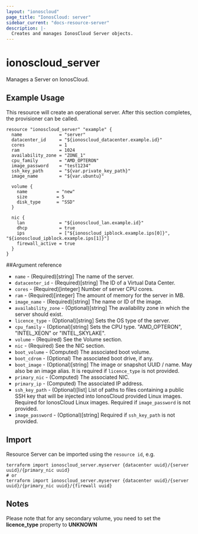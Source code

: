 ```yaml
---
layout: "ionoscloud"
page_title: "IonosCloud: server"
sidebar_current: "docs-resource-server"
description: |-
  Creates and manages IonosCloud Server objects.
---
```


# ionoscloud_server

Manages a Server on IonosCloud.

## Example Usage

This resource will create an operational server. After this section completes, the provisioner can be called.

```hcl
resource "ionoscloud_server" "example" {
  name              = "server"
  datacenter_id     = "${ionoscloud_datacenter.example.id}"
  cores             = 1
  ram               = 1024
  availability_zone = "ZONE_1"
  cpu_family        = "AMD_OPTERON"
  image_password    = "test1234"
  ssh_key_path      = "${var.private_key_path}"
  image_name        = "${var.ubuntu}"

  volume {
    name           = "new"
    size           = 5
    disk_type      = "SSD"
  }

  nic {
    lan             = "${ionoscloud_lan.example.id}"
    dhcp            = true
    ips             = ["${ionoscloud_ipblock.example.ips[0]}", "${ionoscloud_ipblock.example.ips[1]}"]
    firewall_active = true
  }
}
```

##Argument reference

- `name` - (Required)[string] The name of the server.
- `datacenter_id` - (Required)[string] The ID of a Virtual Data Center.
- `cores` - (Required)[integer] Number of server CPU cores.
- `ram` - (Required)[integer] The amount of memory for the server in MB.
- `image_name` - (Required)[string] The name or ID of the image.
- `availability_zone` - (Optional)[string] The availability zone in which the server should exist.
- `licence_type` - (Optional)[string] Sets the OS type of the server.
- `cpu_family` - (Optional)[string] Sets the CPU type. "AMD_OPTERON", "INTEL_XEON" or "INTEL_SKYLAKE".
- `volume` - (Required) See the Volume section.
- `nic` - (Required) See the NIC section.
- `boot_volume` - (Computed) The associated boot volume.
- `boot_cdrom` - (Optional) The associated boot drive, if any.
- `boot_image` - (Optional)[string] The image or snapshot UUID / name. May also be an image alias. It is required if `licence_type` is not provided.
- `primary_nic` - (Computed) The associated NIC.
- `primary_ip` - (Computed) The associated IP address.
- `ssh_key_path` - (Optional)[list] List of paths to files containing a public SSH key that will be injected into IonosCloud provided Linux images. Required for IonosCloud Linux images. Required if `image_password` is not provided.
- `image_password` - (Optional)[string] Required if `ssh_key_path` is not provided.

## Import

Resource Server can be imported using the `resource id`, e.g.

```shell
terraform import ionoscloud_server.myserver {datacenter uuid}/{server uuid}/{primary_nic uuid}
# or
terraform import ionoscloud_server.myserver {datacenter uuid}/{server uuid}/{primary_nic uuid}/{firewall uuid}
```

## Notes

Please note that for any secondary volume, you need to set the **licence_type** property to **UNKNOWN**
